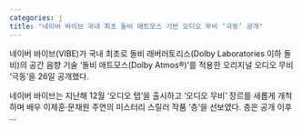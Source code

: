 ```yaml
---
categories: j
title: "네이버 바이브 국내 최초 돌비 애트모스 기반 오디오 무비 ‘극동’ 공개"
---
```

네이버 바이브(VIBE)가 국내 최초로 돌비 래버러토리스(Dolby Laboratories 이하 돌비)의 공간 음향 기술 ‘돌비 애트모스(Dolby Atmos®)’를 적용한 오리지널 오디오 무비 ‘극동’을 26일 공개했다.

네이버 바이브는 지난해 12월 ‘오디오 탭’을 출시하고 ‘오디오 무비’ 장르를 새롭게 개척하며 배우 이제훈·문채원 주연의 미스터리 스릴러 작품 ‘층’을 선보였다. 층은 공개 이후 ...